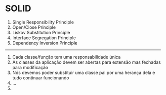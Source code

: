 # SOLID

1. Single Responsibility Principle
2. Open/Close Principle
3. Liskov Substitution Principle
4. Interface Segregation Principle
5. Dependency Inversion Principle

--------------------

1. Cada classe/função tem uma responsabilidade única
2. As classes da aplicação devem ser abertas para extensão mas fechadas para modificação
3. Nós devemos poder substituir uma classe pai por uma herança dela e tudo continuar funcionando
4. ...
5. 